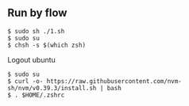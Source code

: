 ## Run by flow

```
$ sudo sh ./1.sh
$ sudo su
$ chsh -s $(which zsh)
```
Logout ubuntu

```
$ sudo su
$ curl -o- https://raw.githubusercontent.com/nvm-sh/nvm/v0.39.3/install.sh | bash
$ . $HOME/.zshrc
```